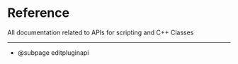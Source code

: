 # Reference
All documentation related to APIs for scripting and C++ Classes

------------------------

- @subpage editpluginapi